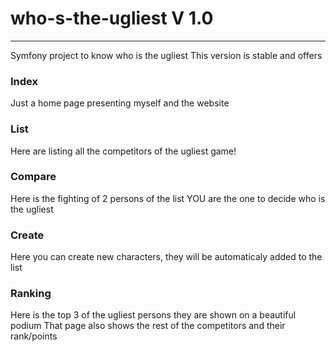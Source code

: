 who-s-the-ugliest V 1.0
=================

----------------------------------

Symfony project to know who is the ugliest This version is stable and offers

### Index

Just a home page presenting myself and the website

### List

Here are listing all the competitors of the ugliest game!

### Compare

Here is the fighting of 2 persons of the list YOU are the one to decide who is the ugliest

### Create

Here you can create new characters, they will be automaticaly added to the list

### Ranking

Here is the top 3 of the ugliest persons they are shown on a beautiful podium
That page also shows the rest of the competitors and their rank/points

